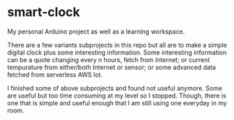 # smart-clock
My personal Arduino project as well as a learning workspace.

There are a few variants subprojects in this repo but all are to make a simple digital clock plus some interesting information.
Some interesting information can be a quote changing every n hours, fetch from Internet; or current tempurature from
either/both Internet or sensor; or some advanced data fetched from serverless AWS Iot.

I finished some of above subprojects and found not useful anymore. Some are useful but too time consuming at my level so I 
stopped. Though, there is one that is simple and useful enough that I am still using one everyday in my room. 
